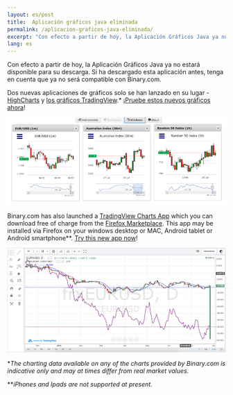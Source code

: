 ```yaml
---
layout: es/post
title:  Aplicación gráficos java eliminada
permalink: /aplicacion-graficos-java-eliminada/
excerpt: "Con efecto a partir de hoy, la Aplicación Gráficos Java ya no estará disponible para su descarga. Si ha descargado esta aplicación antes, tenga en cuenta que ya no será compatible..."
lang: es
---
```



Con efecto a partir de hoy, la Aplicación Gráficos Java ya no estará disponible para su descarga. Si ha descargado esta aplicación antes, tenga en cuenta que ya no será compatible con Binary.com.

Dos nuevas aplicaciones de gráficos solo se han lanzado en su lugar - [HighCharts](https://highcharts.binary.com/?l=ES&utm_source=blog&utm_medium=social&utm_content=ES&utm_campaign=whatsnew) y [los gráficos TradingView](https://tradingview.binary.com/?l=ES&utm_source=blog&utm_medium=social&utm_content=ES&utm_campaign=whatsnew).*
[¡Pruebe estos nuevos gráficos ahora](https://www.binary.com/charting/?l=ES&utm_source=blog&utm_medium=social&utm_content=ES&utm_campaign=whatsnew)!

![](/images/blog-image1-charts.png)

Binary.com has also launched a [TradingView Charts App](https://marketplace.firefox.com/app/binary-ltd-tradingview-charts?src=search) which you can download free of charge from the [Firefox Marketplace](https://marketplace.firefox.com/app/binary-ltd-tradingview-charts?src=search). This app may be installed via Firefox on your windows desktop or MAC, Android tablet or Android smartphone**. [Try this new app now](https://marketplace.firefox.com/app/binary-ltd-tradingview-charts/?src=search)!

![](/images/blog-image-charts2.png)

**The charting data available on any of the charts provided by Binary.com is indicative only and may at times differ from real market values.*

***iPhones and Ipads are not supported at present.*
